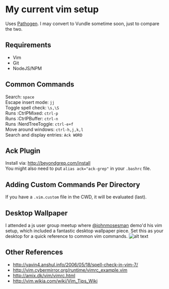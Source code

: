 # My current vim setup

Uses [Pathogen](https://github.com/tpope/vim-pathogen).  I may convert to Vundle sometime soon, just to compare the two.

## Requirements
* Vim
* Git
* NodeJS/NPM

## Common Commands
Search: `space` <br>
Escape insert mode: `jj` <br>
Toggle spell check: `\s,\S` <br>
Runs :CtrlPMixed: `ctrl-p` <br>
Runs :CtrlPBuffer: `ctrl-n` <br>
Runs :NerdTreeToggle: `ctrl-e+f` <br>
Move around windows: `ctrl-h,j,k,l` <br>
Search and display entries: `Ack WORD` <br>

## Ack Plugin
Install via: http://beyondgrep.com/install <br>
You might also need to put `alias ack="ack-grep"` in your `.bashrc` file.

## Adding Custom Commands Per Directory
If you have a `.vim.custom` file in the CWD, it will be evaluated (last).

## Desktop Wallpaper
I attended a js user group meetup where [@johnmosesman](https://twitter.com/johnmosesman/status/602852544952467456) demo'd his vim setup, which included a fantastic desktop wallpaper piece.  Set this as your desktop for a quick reference to common vim commands.
![alt text](/vimgbfullsize.png "vim desktop wallpaper")

## Other References

* http://yavin4.anshul.info/2006/05/18/spell-check-in-vim-7/
* http://vim.cybermirror.org/runtime/vimrc_example.vim
* http://amix.dk/vim/vimrc.html
* http://vim.wikia.com/wiki/Vim_Tips_Wiki
